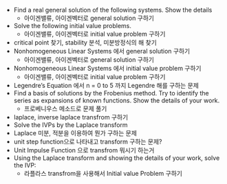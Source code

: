- Find a real general solution of the following systems. Show the details
	- 아이겐밸류, 아이겐벡터로 general solution 구하기
- Solve the following initial value problems.
	- 아이겐밸류, 아이겐벡터로 initial value problem 구하기
- critical point 찾기, stability 분석, 미분방정식의 해 찾기
- Nonhomogeneous Linear Systems 에서 general solution 구하기
	- 아이겐밸류, 아이겐벡터로 general solution 구하기
- Nonhomogeneous Linear Systems 에서 initial value problem  구하기
	- 아이겐밸류, 아이겐벡터로 initial value problem 구하기
- Legendre’s Equation 에서 n = 0 to 5 까지 Legendre 해를 구하는 문제
- Find a basis of solutions by the Frobenius method. Try to identify the series as expansions of known functions. Show the details of your work.
	- 프로베니우스 메소드로 문제 풀기
- laplace, inverse laplace transfrom 구하기
- Solve the IVPs by the Laplace transform
- Laplace 미분, 적분을 이용하여 뭔가 구하는 문제
- unit step function으로 나타내고 transform 구하는 문제?
- Unit Impulse Function 으로 transfrom 뭐시기 하는거
- Using the Laplace transform and showing the details of your work, solve the IVP:
	- 라플라스 transfrom을 사용해서 Initial value Problem 구하기